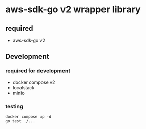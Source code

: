 # aws-sdk-go v2 wrapper library

## required
- aws-sdk-go v2

## Development

### required for development
- docker compose v2
- localstack
- minio

### testing

```shell
docker compose up -d
go test ./...
```
